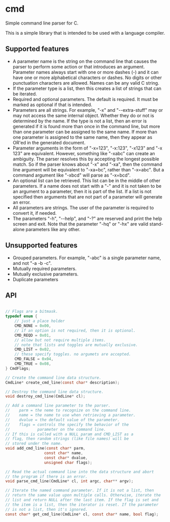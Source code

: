 # cmd
Simple command line parser for C.

This is a simple library that is intended to be used with a language compiler.

## Supported features

* A parameter name is the string on the command line that causes the parser to perform some action or that introduces an argument. Parameter names always start with one or more dashes (-) and it can have one or more alphabetical characters or dashes. No digits or other punctuation characters are allowed. Names can be any valid C string.
* If the parameter type is a list, then this creates a list of strings that can be iterated.
* Required and optional parameters. The default is required. It must be marked as optional if that is intended.
* Parameters are all strings. For example, "-x" and "--extra-stuff" may or may not access the same internal object. Whether they do or not is determined by the name. If the type is not a list, then an error is generated if it is found more than once in the command line, but more than one parameter can be assigned to the same name. If more than one parameter is assigned to the same name, then they appear as OR'ed in the generated document.
* Parameter arguments in the form of "-x=123", "-x:123", "-x123" and "-x 123" are equivalent. However, something like "-xabc" can create an ambiguity. The parser resolves this by accepting the longest possible match. So if the parser knows about "-x" and "-xa", then the command line argument will be equivalent to "-xa=bc", rather than "-x=abc". But a command argument like "-xbcd" will parse as "-x=bcd".
* An optional list can be retrieved. This list can be in the middle of other parameters. If a name does not start with a "-" and it is not taken to be an argument to a parameter, then it is part of the list. If a list is not specified then arguments that are not part of a parameter will generate an error.
* All parameters are strings. The user of the parameter is required to convert it, if needed.
* The parameters "-h", "--help", and "-?" are reserved and print the help screen and exit. Note that the parameter "-hq" or "-hx" are valid stand-alone parameters like any other.

## Unsupported features

* Grouped parameters. For example, "-abc" is a single parameter name, and not "-a -b -c".
* Mutually required parameters.
* Mutually exclusive parameters.
* Duplicate parameters

## API

```C

// Flags are a bitmask.
typedef enum {
    // just a place holder
    CMD_NONE = 0x00,
    // if an option is not required, then it is optional.
    CMD_REQD = 0x01,
    // allow but not require multiple items.
    // note that lists and toggles are mutually exclusive.
	CMD_LIST = 0x02,
    // these specify toggles. no argumets are accepted.
    CMD_FALSE = 0x04,
    CMD_TRUE = 0x08,
} CmdFlags;

// Create the command line data structure.
CmdLine* create_cmd_line(const char* description);

// Destroy the command line data structure.
void destroy_cmd_line(CmdLine* cl);

// Add a command line parameter to the parser.
//    parm = the neme to recognize on the command line.
//    name = the name to use when retrieving a parameter.
//    dvalue = the default value of the parameter.
//    flags = controls the specify the behavior of the
//            parameter on the command line.
// If this is called with a NULL param and CMD_LIST as a
// flag, then random strings (like file names) will be
// stored under the name.
void add_cmd_line(const char* parm,
                 const char* name,
                 const char* dvalue,
                 unsigned char flags);

// Read the actual command line into the data structure and abort
// the program if there is an error.
void parse_cmd_line(CmdLine* cl, int argc, char** argv);

// Iterate the named command parameter. If it is not a list, then
// return the same value upon multiple calls. Otherwise, iterate the
// list and return NULL after the last item. If the flag is set and
// the item is a list, then the iterator is reset. If the parameter
// is not a list, then it's ignored.
const char* get_cmd_line(CmdLine* cl, const char* name, bool flag);

```

